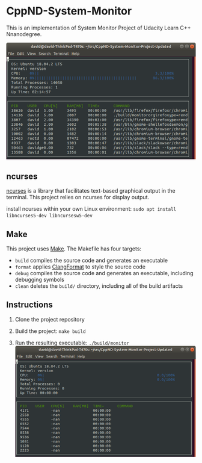 # CppND-System-Monitor

This is an implementation of System Monitor Project of Udacity Learn C++ Nnanodegree. 

![System Monitor](images/monitor.png)

## ncurses
[ncurses](https://www.gnu.org/software/ncurses/) is a library that facilitates text-based graphical output in the terminal. This project relies on ncurses for display output.

install ncurses within your own Linux environment: `sudo apt install libncurses5-dev libncursesw5-dev`

## Make
This project uses [Make](https://www.gnu.org/software/make/). The Makefile has four targets:
* `build` compiles the source code and generates an executable
* `format` applies [ClangFormat](https://clang.llvm.org/docs/ClangFormat.html) to style the source code
* `debug` compiles the source code and generates an executable, including debugging symbols
* `clean` deletes the `build/` directory, including all of the build artifacts

## Instructions

1. Clone the project repository

2. Build the project: `make build`

3. Run the resulting executable: `./build/monitor`
![Starting System Monitor](images/starting_monitor.png)

